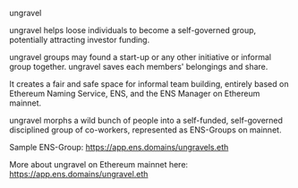 ungravel


ungravel helps loose individuals to become a self-governed group, potentially attracting investor funding.

ungravel groups may found a start-up or any other initiative  or informal group together.
ungravel saves each members' belongings and share. 

It creates a fair and safe space for informal team building, entirely based on Ethereum Naming Service, ENS, and the ENS Manager on Ethereum mainnet.

ungravel morphs a wild bunch of people into a self-funded, self-governed disciplined group of co-workers, represented as ENS-Groups on mainnet.

Sample ENS-Group:  https://app.ens.domains/ungravels.eth

More about ungravel on Ethereum mainnet here: https://app.ens.domains/ungravel.eth 

<!---
pepihasenfuss/pepihasenfuss is a ✨ special ✨ repository because its `README.md` (this file) appears on your GitHub profile.
You can click the Preview link to take a look at your changes.
--->
